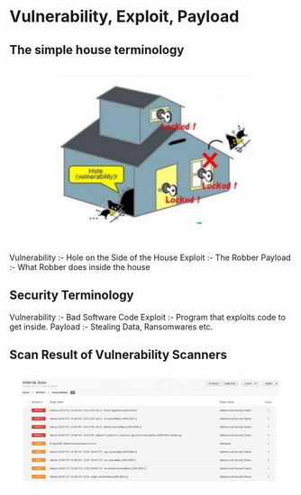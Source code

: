 # Vulnerability, Exploit, Payload

## The simple house terminology

<div align="center">
<img src="images/image1.png" alt="IAM Policies" width="600">
</div>

Vulnerability :- Hole on the Side of the House
Exploit :- The Robber 
Payload :- What Robber does inside the house


## Security Terminology

Vulnerability :- Bad Software Code
Exploit :- Program that exploits code to get inside.
Payload :- Stealing Data, Ransomwares etc.

## Scan Result of Vulnerability Scanners

<div align="center">
<img src="images/image2.png" alt="IAM Policies" width="600">
</div>
